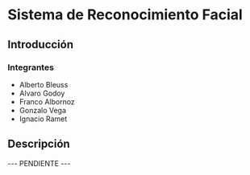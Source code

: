 # Sistema de Reconocimiento Facial

## Introducción

### Integrantes
- Alberto Bleuss
- Alvaro Godoy
- Franco Albornoz
- Gonzalo Vega
- Ignacio Ramet

## Descripción
--- PENDIENTE ---

